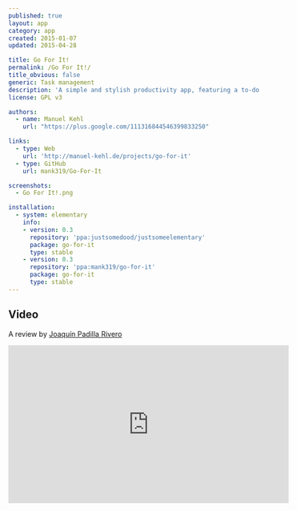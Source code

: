 ```yaml
---
published: true
layout: app
category: app
created: 2015-01-07
updated: 2015-04-28

title: Go For It!
permalink: /Go For It!/
title_obvious: false
generic: Task management
description: 'A simple and stylish productivity app, featuring a to-do list, merged with a timer that keeps your focus on the current task.'
license: GPL v3

authors:
  - name: Manuel Kehl
    url: "https://plus.google.com/111316844546399833250"

links:
  - type: Web
    url: 'http://manuel-kehl.de/projects/go-for-it'
  - type: GitHub
    url: mank319/Go-For-It

screenshots:
  - Go For It!.png

installation:
  - system: elementary
    info:
    - version: 0.3
      repository: 'ppa:justsomedood/justsomeelementary'
      package: go-for-it
      type: stable
    - version: 0.3
      repository: 'ppa:mank319/go-for-it'
      package: go-for-it
      type: stable
---
```

## Video
A review by [Joaquín Padilla Rivero](https://www.youtube.com/channel/UC_im4PuM9ViTNjaUf2cXmgg)

<iframe width="560" height="315" src="https://www.youtube.com/embed/YTsJh2znzec" frameborder="0" allowfullscreen></iframe>